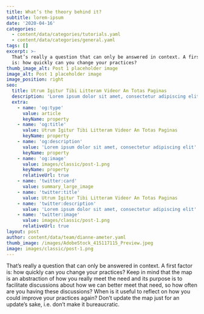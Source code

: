 ```yaml
---
title: What’s the theory behind it?
subtitle: lorem-ipsum
date: '2020-04-16'
categories:
  - content/data/categories/tutorials.yaml
  - content/data/categories/general.yaml
tags: []
excerpt: >-
  That’s really a question that can only be answered in context. A first factor
  is: how quickly can you change your practices?
thumb_image_alt: Post 1 placeholder image
image_alt: Post 1 placeholder image
image_position: right
seo:
  title: Utrum Igitur Tibi Litteram Videor An Totas Paginas
  description: 'Lorem ipsum dolor sit amet, consectetur adipiscing elit'
  extra:
    - name: 'og:type'
      value: article
      keyName: property
    - name: 'og:title'
      value: Utrum Igitur Tibi Litteram Videor An Totas Paginas
      keyName: property
    - name: 'og:description'
      value: 'Lorem ipsum dolor sit amet, consectetur adipiscing elit'
      keyName: property
    - name: 'og:image'
      value: images/classic/post-1.png
      keyName: property
      relativeUrl: true
    - name: 'twitter:card'
      value: summary_large_image
    - name: 'twitter:title'
      value: Utrum Igitur Tibi Litteram Videor An Totas Paginas
    - name: 'twitter:description'
      value: 'Lorem ipsum dolor sit amet, consectetur adipiscing elit'
    - name: 'twitter:image'
      value: images/classic/post-1.png
      relativeUrl: true
layout: post
author: content/data/team/dianne-ameter.yaml
thumb_image: /images/AdobeStock_415117115_Preview.jpeg
image: images/classic/post-1.png
---
```

That’s really a question that can only be answered in context. A first factor is: how quickly can you change your practices? Keep in mind that the map is an abstraction of how you really meet the need and its purpose is to facilitate discussions about how we can better meet that need, so how often are you having these discussions? When is it useful to reflect on how you could improve your practices again? Don’t update the map just for an update’s sake, i.e. don’t make it bureaucratic.
